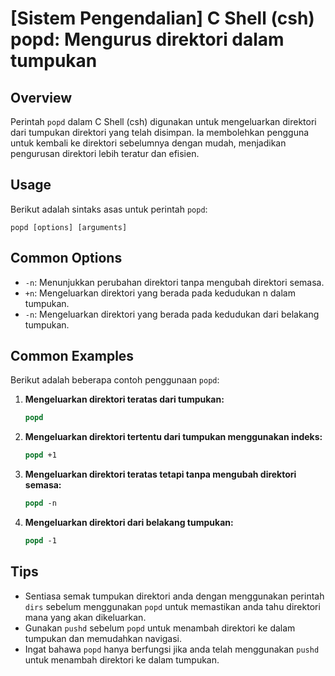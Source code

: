 # [Sistem Pengendalian] C Shell (csh) popd: Mengurus direktori dalam tumpukan

## Overview
Perintah `popd` dalam C Shell (csh) digunakan untuk mengeluarkan direktori dari tumpukan direktori yang telah disimpan. Ia membolehkan pengguna untuk kembali ke direktori sebelumnya dengan mudah, menjadikan pengurusan direktori lebih teratur dan efisien.

## Usage
Berikut adalah sintaks asas untuk perintah `popd`:

```
popd [options] [arguments]
```

## Common Options
- `-n`: Menunjukkan perubahan direktori tanpa mengubah direktori semasa.
- `+n`: Mengeluarkan direktori yang berada pada kedudukan n dalam tumpukan.
- `-n`: Mengeluarkan direktori yang berada pada kedudukan dari belakang tumpukan.

## Common Examples
Berikut adalah beberapa contoh penggunaan `popd`:

1. **Mengeluarkan direktori teratas dari tumpukan:**
   ```csh
   popd
   ```

2. **Mengeluarkan direktori tertentu dari tumpukan menggunakan indeks:**
   ```csh
   popd +1
   ```

3. **Mengeluarkan direktori teratas tetapi tanpa mengubah direktori semasa:**
   ```csh
   popd -n
   ```

4. **Mengeluarkan direktori dari belakang tumpukan:**
   ```csh
   popd -1
   ```

## Tips
- Sentiasa semak tumpukan direktori anda dengan menggunakan perintah `dirs` sebelum menggunakan `popd` untuk memastikan anda tahu direktori mana yang akan dikeluarkan.
- Gunakan `pushd` sebelum `popd` untuk menambah direktori ke dalam tumpukan dan memudahkan navigasi.
- Ingat bahawa `popd` hanya berfungsi jika anda telah menggunakan `pushd` untuk menambah direktori ke dalam tumpukan.